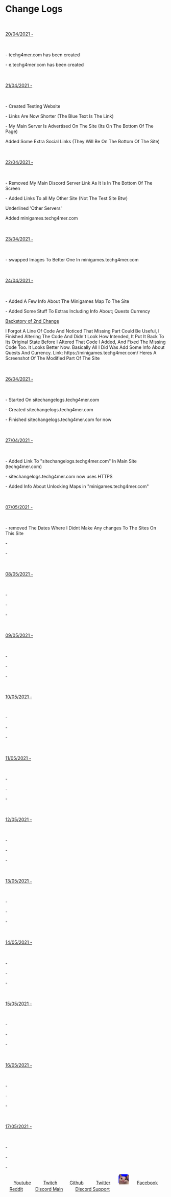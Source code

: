 <h1>Change Logs</h1>

<p>ㅤ</p>

<p style="text-decoration:underline;">20/04/2021 -</p>
<p>ㅤ</p>
<p>- techg4mer.com has been created</p>
<p>- e.techg4mer.com has been created</p>

<p>ㅤ</p>

<p style="text-decoration:underline;">21/04/2021 -</p>
<p>ㅤ</p>
<p>- Created Testing Website</p>
<p>- Links Are Now Shorter (The Blue Text Is The Link)</p>
<p>- My Main Server Is Advertised On The Site (Its On The Bottom Of The Page)</p>
<p>Added Some Extra Social Links (They Will Be On The Bottom Of The Site)</p>

<p>ㅤ</p>

<p style="text-decoration:underline;">22/04/2021 -</p>
<p>ㅤ</p>
<p>- Removed My Main Discord Server Link As It Is In The Bottom Of The Screen</p>
<p>- Added Links To all My Other Site (Not The Test Site Btw)</p>
<p>Underlined 'Other Servers'</p>
<p>Added minigames.techg4mer.com

<p>ㅤ</p>

<p style="text-decoration:underline;">23/04/2021 -</p>
<p>ㅤ</p>
<p>- swapped Images To Better One In minigames.techg4mer.com</p>

<p>ㅤ</p>

<p style="text-decoration:underline;">24/04/2021 -</p>
<p>ㅤ</p>
<p>- Added A Few Info About The Minigames Map To The Site</p>
<p>- Added Some Stuff To Extras Including Info About;
Quests
Currency</p>
<p style="text-decoration:underline;">Backstory of 2nd Change</p>
<p>I Forgot A Line Of Code And Noticed That Missing Part  Could Be Useful, I Finished Altering The Code And Didn't Look How Intended, It Put It Back To Its Original State Before I Altered That Code I Added, And Fixed The Missing Code Too. It Looks Better Now. Basically All I Did Was Add Some Info About Quests And Currency.
Link: https://minigames.techg4mer.com/
Heres A Screenshot Of The Modified Part Of The Site</p>

<p>ㅤ</p>

<p style="text-decoration:underline;">26/04/2021 -</p>
<p>ㅤ</p>
<p>- Started On sitechangelogs.techg4mer.com</p>
<p>- Created sitechangelogs.techg4mer.com</p>
<p>- Finished sitechangelogs.techg4mer.com for now

<p>ㅤ</p>

<p style="text-decoration:underline;">27/04/2021 -</p>
<p>ㅤ</p>
<p>- Added Link To "sitechangelogs.techg4mer.com" In Main Site (techg4mer.com)</p>
<p>- sitechangelogs.techg4mer.com now uses HTTPS</p>
<p>- Added Info About Unlocking Maps in "minigames.techg4mer.com"</p>

<p>ㅤ</p>

<p style="text-decoration:underline;">07/05/2021 -</p>
<p>ㅤ</p>
<p>- removed The Dates Where I Didnt Make Any changes To The Sites On This Site</p>
<p>-</p>
<p>-</p>

<p>ㅤ</p>

<p style="text-decoration:underline;">08/05/2021 -</p>
<p>ㅤ</p>
<p>-</p>
<p>-</p>
<p>-</p>

<p>ㅤ</p>

<p style="text-decoration:underline;">09/05/2021 -</p>
<p>ㅤ</p>
<p>-</p>
<p>-</p>
<p>-</p>

<p>ㅤ</p>

<p style="text-decoration:underline;">10/05/2021 -</p>
<p>ㅤ</p>
<p>-</p>
<p>-</p>
<p>-</p>

<p>ㅤ</p>

<p style="text-decoration:underline;">11/05/2021 -</p>
<p>ㅤ</p>
<p>-</p>
<p>-</p>
<p>-</p>

<p>ㅤ</p>

<p style="text-decoration:underline;">12/05/2021 -</p>
<p>ㅤ</p>
<p>-</p>
<p>-</p>
<p>-</p>

<p>ㅤ</p>

<p style="text-decoration:underline;">13/05/2021 -</p>
<p>ㅤ</p>
<p>-</p>
<p>-</p>
<p>-</p>

<p>ㅤ</p>

<p style="text-decoration:underline;">14/05/2021 -</p>
<p>ㅤ</p>
<p>-</p>
<p>-</p>
<p>-</p>

<p>ㅤ</p>

<p style="text-decoration:underline;">15/05/2021 -</p>
<p>ㅤ</p>
<p>-</p>
<p>-</p>
<p>-</p>

<p>ㅤ</p>

<p style="text-decoration:underline;">16/05/2021 -</p>
<p>ㅤ</p>
<p>-</p>
<p>-</p>
<p>-</p>

<p>ㅤ</p>

<p style="text-decoration:underline;">17/05/2021 -</p>
<p>ㅤ</p>
<p>-</p>
<p>-</p>
<p>-</p>






<p>ㅤㅤ<a href="https://www.youtube.com/channel/UCIaUjRKg92Df9VeBxrXjv5A">Youtube</a>ㅤㅤㅤ<a href="https://twitch.tv/tech_g4mer">Twitch</a>ㅤㅤㅤ<a href="https://github.com/TechG4mer">Github</a>ㅤㅤㅤ<a href="https://twitter.com/tech_g4mer">Twitter</a>ㅤㅤ<img src="favicon-32x32.png" alt="Test">ㅤㅤ<a href="https://www.facebook.com/Tech-Gang-102858845215452">Facebook</a>ㅤㅤㅤ<a href="https://www.reddit.com/user/TechGamer_YT">Reddit</a>ㅤㅤㅤ<a href="https://discord.gg/bVH2kUEfnv">Discord Main</a>ㅤㅤㅤ<a href="https://discord.gg/97C2v9rNVt">Discord Support</a>ㅤㅤㅤ</p>

